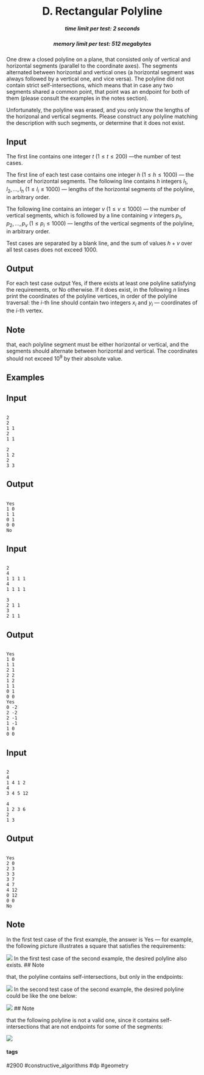 <h1 style='text-align: center;'> D. Rectangular Polyline</h1>

<h5 style='text-align: center;'>time limit per test: 2 seconds</h5>
<h5 style='text-align: center;'>memory limit per test: 512 megabytes</h5>

One drew a closed polyline on a plane, that consisted only of vertical and horizontal segments (parallel to the coordinate axes). The segments alternated between horizontal and vertical ones (a horizontal segment was always followed by a vertical one, and vice versa). The polyline did not contain strict self-intersections, which means that in case any two segments shared a common point, that point was an endpoint for both of them (please consult the examples in the notes section).

Unfortunately, the polyline was erased, and you only know the lengths of the horizonal and vertical segments. Please construct any polyline matching the description with such segments, or determine that it does not exist.

## Input

The first line contains one integer $t$ ($1 \leq t \leq 200$) —the number of test cases.

The first line of each test case contains one integer $h$ ($1 \leq h \leq 1000$) — the number of horizontal segments. The following line contains $h$ integers $l_1, l_2, \dots, l_h$ ($1 \leq l_i \leq 1000$) — lengths of the horizontal segments of the polyline, in arbitrary order.

The following line contains an integer $v$ ($1 \leq v \leq 1000$) — the number of vertical segments, which is followed by a line containing $v$ integers $p_1, p_2, \dots, p_v$ ($1 \leq p_i \leq 1000$) — lengths of the vertical segments of the polyline, in arbitrary order.

Test cases are separated by a blank line, and the sum of values $h + v$ over all test cases does not exceed $1000$.

## Output

For each test case output Yes, if there exists at least one polyline satisfying the requirements, or No otherwise. If it does exist, in the following $n$ lines print the coordinates of the polyline vertices, in order of the polyline traversal: the $i$-th line should contain two integers $x_i$ and $y_i$ — coordinates of the $i$-th vertex.

## Note

 that, each polyline segment must be either horizontal or vertical, and the segments should alternate between horizontal and vertical. The coordinates should not exceed $10^9$ by their absolute value.

## Examples

## Input


```

2
2
1 1
2
1 1

2
1 2
2
3 3

```
## Output


```

Yes
1 0
1 1
0 1
0 0
No

```
## Input


```

2
4
1 1 1 1
4
1 1 1 1

3
2 1 1
3
2 1 1

```
## Output


```

Yes
1 0
1 1
2 1
2 2
1 2
1 1
0 1
0 0
Yes
0 -2
2 -2
2 -1
1 -1
1 0
0 0

```
## Input


```

2
4
1 4 1 2
4
3 4 5 12

4
1 2 3 6
2
1 3

```
## Output


```

Yes
2 0
2 3
3 3
3 7
4 7
4 12
0 12
0 0
No

```
## Note

In the first test case of the first example, the answer is Yes — for example, the following picture illustrates a square that satisfies the requirements: 

 ![](images/2a8fec15c30106fe805a918a6335f0159a2e4d83.png)  In the first test case of the second example, the desired polyline also exists. ## Note

 that, the polyline contains self-intersections, but only in the endpoints: 

 ![](images/6731e7fbbdf2812afef0b77be80d510171168fc6.png)  In the second test case of the second example, the desired polyline could be like the one below: 

 ![](images/7cbb8dc8b7943d78f2bb7b0e8165e6477ff67b04.png)  ## Note

 that the following polyline is not a valid one, since it contains self-intersections that are not endpoints for some of the segments: 

 ![](images/e5131235d98e3020b2682a7f8675f95efe01ebf0.png)  

#### tags 

#2900 #constructive_algorithms #dp #geometry 